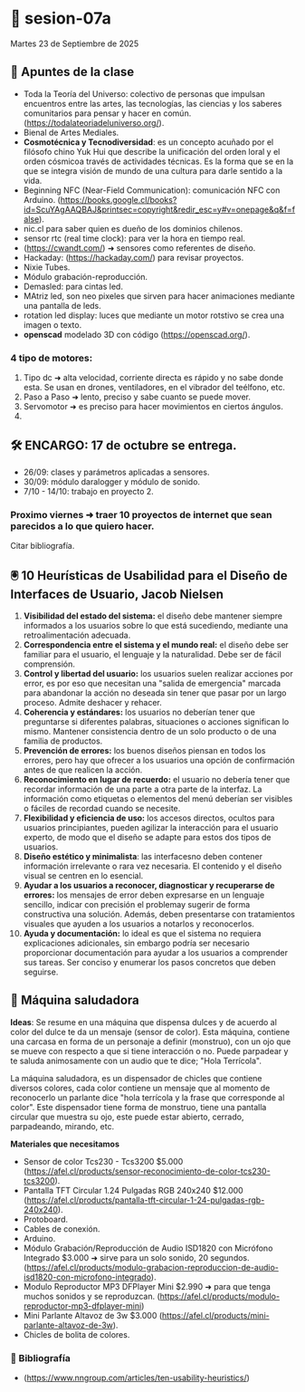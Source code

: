 # 🌷 sesion-07a
Martes 23 de Septiembre de 2025

## 🪩 Apuntes de la clase
- Toda la Teoría del Universo: colectivo de personas que impulsan encuentros entre las artes, las tecnologías, las ciencias y los saberes comunitarios para pensar y hacer en común. (https://todalateoriadeluniverso.org/).
- Bienal de Artes Mediales.
- **Cosmotécnica y Tecnodiversidad**: es un concepto acuñado por el filósofo chino Yuk Hui que describe la unificación del orden loral y el orden cósmicoa través de actividades técnicas. Es la forma que se en la que se integra visión de mundo de una cultura para darle sentido a la vida.
- Beginning NFC (Near-Field Communication): comunicación NFC con Arduino. (https://books.google.cl/books?id=ScuYAgAAQBAJ&printsec=copyright&redir_esc=y#v=onepage&q&f=false).
- nic.cl para saber quien es dueño de los dominios chilenos.
- sensor rtc (real time clock): para ver la hora en tiempo real.
- (https://cwandt.com/) ➜ sensores como referentes de diseño.
- Hackaday: (https://hackaday.com/) para revisar proyectos.
- Nixie Tubes.
- Módulo grabación-reproducción.
- Demasled: para cintas led.
- MAtriz led, son neo pixeles que sirven para hacer animaciones mediante una pantalla de leds.
- rotation led display: luces que mediante un motor rotstivo se crea una imagen o texto.
- **openscad** modelado 3D con código (https://openscad.org/).
### 4 tipo de motores: 
1. Tipo dc ➜ alta velocidad, corriente directa es rápido y no sabe donde esta. Se usan en drones, ventiladores, en  el vibrador del teélfono, etc.
2. Paso a Paso ➜ lento, preciso y sabe cuanto se puede mover.
3. Servomotor ➜ es preciso para hacer movimientos en ciertos ángulos.
4. 

## 🛠️ ENCARGO: 17 de octubre se entrega.
- 26/09: clases y parámetros aplicadas a sensores.
- 30/09: módulo daralogger y módulo de sonido.
- 7/10 - 14/10: trabajo en proyecto 2.

### Proximo viernes ➜ traer 10 proyectos de internet que sean parecidos a lo que quiero hacer.
Citar bibliografía. 

## 🖲️ 10 Heurísticas de Usabilidad para el Diseño de Interfaces de Usuario, Jacob Nielsen

1. **Visibilidad del estado del sistema:** el diseño debe mantener siempre informados a los usuarios sobre lo que está sucediendo, mediante una retroalimentación adecuada.
2. **Correspondencia entre el sistema y el mundo real:** el diseño debe ser familiar para el usuario, el lenguaje y la naturalidad. Debe ser de fácil comprensión.
3. **Control y libertad del usuario:** los usuarios suelen realizar acciones por error, es por eso que necesitan una "salida de emergencia" marcada para abandonar la acción no deseada sin tener que pasar por un largo proceso. Admite deshacer y rehacer.
4. **Coherencia y estándares:** los usuarios no deberían tener que preguntarse si diferentes palabras, situaciones o acciones significan lo mismo. Mantener consistencia dentro de un solo producto o de una familia de productos.
5. **Prevención de errores:** los buenos diseños piensan en todos los errores, pero hay que ofrecer a los usuarios una opción de confirmación antes de que realicen la acción.
6. **Reconocimiento en lugar de recuerdo:** el usuario no debería tener que recordar información de una parte a otra parte de la interfaz. La información como etiquetas o elementos del menú deberían ser visibles o fáciles de recordad cuando se necesite.
7. **Flexibilidad y eficiencia de uso:** los accesos directos, ocultos para usuarios principiantes, pueden agilizar la interacción para el usuario experto, de modo que el diseño se adapte para estos dos tipos de usuarios.
8. **Diseño estético y minimalista**: las interfacesno deben contener información irrelevante o rara vez necesaria. El contenido y el diseño visual se centren en lo esencial.
9. **Ayudar a los usuarios a reconocer, diagnosticar y recuperarse de errores:** los mensajes de error deben expresarse en un lenguaje sencillo, indicar con precisión el problemay sugerir de forma constructiva una solución. Además, deben presentarse con tratamientos visuales que ayuden a los usuarios a notarlos y reconocerlos.
10. **Ayuda y documentación:** lo ideal es que el sistema no requiera explicaciones adicionales, sin embargo podría ser necesario proporcionar documentación para ayudar a los usuarios a comprender sus tareas. Ser conciso y enumerar los pasos concretos que deben seguirse.

## 🔮 Máquina saludadora
**Ideas**: Se resume en una máquina que dispensa dulces y de acuerdo al color del dulce te da un mensaje (sensor de color). Esta máquina, contiene una carcasa en forma de un personaje a definir (monstruo), con un ojo que se mueve con respecto a que si tiene interacción o no. Puede parpadear y te saluda animosamente con un audio que te dice; "Hola Terrícola".

La máquina saludadora, es un dispensador de chicles que contiene diversos colores, cada color contiene un mensaje que al momento de reconocerlo un parlante dice "hola terrícola y la frase que corresponde al color". Este dispensador tiene forma de monstruo, tiene una pantalla circular que muestra su ojo, este puede estar abierto, cerrado, parpadeando, mirando, etc.

**Materiales que necesitamos**
- Sensor de color Tcs230 - Tcs3200 $5.000 (https://afel.cl/products/sensor-reconocimiento-de-color-tcs230-tcs3200).
- Pantalla TFT Circular 1.24 Pulgadas RGB 240x240 $12.000 (https://afel.cl/products/pantalla-tft-circular-1-24-pulgadas-rgb-240x240).
- Protoboard.
- Cables de conexión.
- Arduino.
- Módulo Grabación/Reproducción de Audio ISD1820 con Micrófono Integrado $3.000 ➜ sirve para un solo sonido, 20 segundos. (https://afel.cl/products/modulo-grabacion-reproduccion-de-audio-isd1820-con-microfono-integrado).
- Modulo Reproductor MP3 DFPlayer Mini $2.990 ➜ para que tenga muchos sonidos y se reproduzcan. (https://afel.cl/products/modulo-reproductor-mp3-dfplayer-mini)
- Mini Parlante Altavoz de 3w $3.000 (https://afel.cl/products/mini-parlante-altavoz-de-3w).
- Chicles de bolita de colores.
   
### 📖 Bibliografía
- (https://www.nngroup.com/articles/ten-usability-heuristics/)
